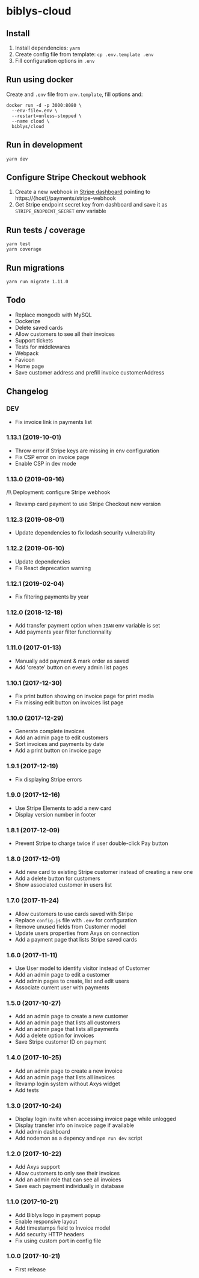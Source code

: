# biblys-cloud

## Install

1. Install dependencies: `yarn`
2. Create config file from template: `cp .env.template .env`
3. Fill configuration options in `.env`

## Run using docker

Create and `.env` file from `env.template`, fill options and:

```console
docker run -d -p 3000:8080 \
  --env-file=.env \
  --restart=unless-stopped \
  --name cloud \
  biblys/cloud
```

## Run in development

    yarn dev

## Configure Stripe Checkout webhook

1. Create a new webhook in
   [Stripe dashboard](https://dashboard.stripe.com/test/webhooks) pointing
   to https://{host}/payments/stripe-webhook
2. Get Stripe endpoint secret key from dashboard and save it as
   `STRIPE_ENDPOINT_SECRET` env variable

## Run tests / coverage

    yarn test
    yarn coverage

## Run migrations

    yarn run migrate 1.11.0

## Todo

- Replace mongodb with MySQL
- Dockerize
- Delete saved cards
- Allow customers to see all their invoices
- Support tickets
- Tests for middlewares
- Webpack
- Favicon
- Home page
- Save customer address and prefill invoice customerAddress

## Changelog

### DEV

- Fix invoice link in payments list

### 1.13.1 (2019-10-01)

- Throw error if Stripe keys are missing in env configuration
- Fix CSP error on invoice page
- Enable CSP in dev mode

### 1.13.0 (2019-09-16)

/!\ Deployment: configure Stripe webhook

- Revamp card payment to use Stripe Checkout new version

### 1.12.3 (2019-08-01)

- Update dependencies to fix lodash security vulnerability

### 1.12.2 (2019-06-10)

- Update dependencies
- Fix React deprecation warning

### 1.12.1 (2019-02-04)

- Fix filtering payments by year

### 1.12.0 (2018-12-18)

- Add transfer payment option when `IBAN` env variable is set
- Add payments year filter functionnality

### 1.11.0 (2017-01-13)

- Manually add payment & mark order as saved
- Add 'create' button on every admin list pages

### 1.10.1 (2017-12-30)

- Fix print button showing on invoice page for print media
- Fix missing edit button on invoices list page

### 1.10.0 (2017-12-29)

- Generate complete invoices
- Add an admin page to edit customers
- Sort invoices and payments by date
- Add a print button on invoice page

### 1.9.1 (2017-12-19)

- Fix displaying Stripe errors

### 1.9.0 (2017-12-16)

- Use Stripe Elements to add a new card
- Display version number in footer

### 1.8.1 (2017-12-09)

- Prevent Stripe to charge twice if user double-click Pay button

### 1.8.0 (2017-12-01)

- Add new card to existing Stripe customer instead of creating a new one
- Add a delete button for customers
- Show associated customer in users list

### 1.7.0 (2017-11-24)

- Allow customers to use cards saved with Stripe
- Replace `config.js` file with `.env` for configuration
- Remove unused fields from Customer model
- Update users properties from Axys on connection
- Add a payment page that lists Stripe saved cards

### 1.6.0 (2017-11-11)

- Use User model to identify visitor instead of Customer
- Add an admin page to edit a customer
- Add admin pages to create, list and edit users
- Associate current user with payments

### 1.5.0 (2017-10-27)

- Add an admin page to create a new customer
- Add an admin page that lists all customers
- Add an admin page that lists all payments
- Add a delete option for invoices
- Save Stripe customer ID on payment

### 1.4.0 (2017-10-25)

- Add an admin page to create a new invoice
- Add an admin page that lists all invoices
- Revamp login system without Axys widget
- Add tests

### 1.3.0 (2017-10-24)

- Display login invite when accessing invoice page while unlogged
- Display transfer info on invoice page if available
- Add admin dashboard
- Add nodemon as a depency and `npm run dev` script

### 1.2.0 (2017-10-22)

- Add Axys support
- Allow customers to only see their invoices
- Add an admin role that can see all invoices
- Save each payment individually in database

### 1.1.0 (2017-10-21)

- Add Biblys logo in payment popup
- Enable responsive layout
- Add timestamps field to Invoice model
- Add security HTTP headers
- Fix using custom port in config file

### 1.0.0 (2017-10-21)

- First release
